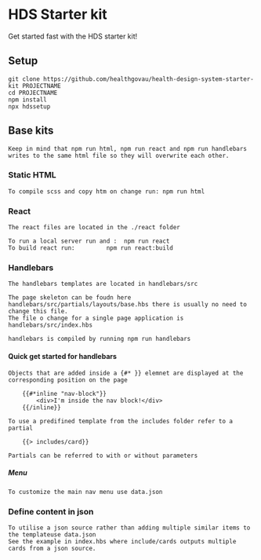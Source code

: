 # HDS Starter kit

Get started fast with the HDS starter kit!

## Setup

    git clone https://github.com/healthgovau/health-design-system-starter-kit PROJECTNAME
    cd PROJECTNAME
    npm install
    npx hdssetup

## Base kits

    Keep in mind that npm run html, npm run react and npm run handlebars writes to the same html file so they will overwrite each other.

### Static HTML
    
    To compile scss and copy htm on change run: npm run html

### React
    The react files are located in the ./react folder

    To run a local server run and :  npm run react
    To build react run:         npm run react:build

### Handlebars

    The handlebars templates are located in handlebars/src

    The page skeleton can be foudn here handlebars/src/partials/layouts/base.hbs there is usually no need to change this file.
    The file o change for a single page application is handlebars/src/index.hbs

    handlebars is compiled by running npm run handlebars

#### Quick get started for handlebars

    Objects that are added inside a {#* }} elemnet are displayed at the corresponding position on the page
    
        {{#*inline "nav-block"}}
            <div>I'm inside the nav block!</div>
        {{/inline}}

    To use a predifined template from the includes folder refer to a partial

        {{> includes/card}}

    Partials can be referred to with or without parameters

##### Menu

    To customize the main nav menu use data.json

### Define content in json

    To utilise a json source rather than adding multiple similar items to the templateuse data.json
    See the example in index.hbs where include/cards outputs multiple cards from a json source.

    

    